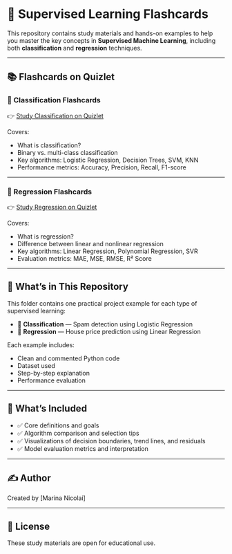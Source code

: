 # 🎯 Supervised Learning Flashcards

This repository contains study materials and hands-on examples to help you master the key concepts in **Supervised Machine Learning**, including both **classification** and **regression** techniques.

---

## 📚 Flashcards on Quizlet

### 📌 Classification Flashcards  
👉 [Study Classification on Quizlet](https://quizlet.com/1051503478/supervised-learning-and-classification-flash-cards/?funnelUUID=99233c09-67c3-4598-9e87-ba4db7ed7338)

Covers:
- What is classification?
- Binary vs. multi-class classification
- Key algorithms: Logistic Regression, Decision Trees, SVM, KNN
- Performance metrics: Accuracy, Precision, Recall, F1-score

---

### 📌 Regression Flashcards  
👉 [Study Regression on Quizlet](https://quizlet.com/1051503010/supervised-learning-and-regression-flash-cards/?funnelUUID=605f732f-ee58-41c3-8670-4028596c665e)

Covers:
- What is regression?
- Difference between linear and nonlinear regression
- Key algorithms: Linear Regression, Polynomial Regression, SVR
- Evaluation metrics: MAE, MSE, RMSE, R² Score

---

## 📁 What’s in This Repository

This folder contains one practical project example for each type of supervised learning:

- 📘 **Classification** — Spam detection using Logistic Regression
- 📗 **Regression** — House price prediction using Linear Regression

Each example includes:
- Clean and commented Python code
- Dataset used
- Step-by-step explanation
- Performance evaluation

---

## 🧾 What’s Included

- ✅ Core definitions and goals
- ✅ Algorithm comparison and selection tips
- ✅ Visualizations of decision boundaries, trend lines, and residuals
- ✅ Model evaluation metrics and interpretation

---

## ✍️ Author

Created by [Marina Nicolai]

---

## 📜 License

These study materials are open for educational use.
